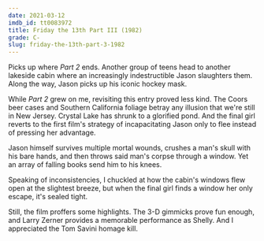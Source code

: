 ```yaml
---
date: 2021-03-12
imdb_id: tt0083972
title: Friday the 13th Part III (1982)
grade: C-
slug: friday-the-13th-part-3-1982
---
```


Picks up where <span data-imdb-id="tt0082418">_Part 2_</span> ends. Another group of teens head to another lakeside cabin where an increasingly indestructible Jason slaughters them. Along the way, Jason picks up his iconic hockey mask.

<!-- end -->

While _Part 2_ grew on me, revisiting this entry proved less kind. The Coors beer cases and Southern California foliage betray any illusion that we're still in New Jersey. Crystal Lake has shrunk to a glorified pond. And the final girl reverts to <span data-imdb-id="tt0080761">the first film</span>'s strategy of incapacitating Jason only to flee instead of pressing her advantage.

Jason himself survives multiple mortal wounds, crushes a man's skull with his bare hands, and then throws said man's corpse through a window. Yet an array of falling books send him to his knees.

Speaking of inconsistencies, I chuckled at how the cabin's windows flew open at the slightest breeze, but when the final girl finds a window her only escape, it's sealed tight.

Still, the film proffers some highlights. The 3-D gimmicks prove fun enough, and Larry Zerner provides a memorable performance as Shelly. And I appreciated the Tom Savini homage kill.
